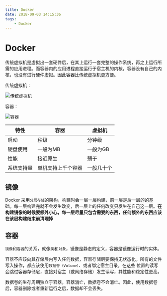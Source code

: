 ```yaml
---
title: Docker
date: 2018-09-03 14:15:36
tags:
    - Docker
---
```

# Docker

传统虚拟机是虚拟出一套硬件后，在其上运行一套完整的操作系统，再之上运行所需的应用进程。而容器内的应用进程直接运行于宿主机的内核，容器没有自己的内核，也没有进行硬件虚拟。因此容器比传统虚拟机更方便。

传统虚拟机：

![传统虚拟机](http://cdn.shianqi.com/20180903144605_O4W8uZ_Screenshot.png)

容器：

![容器](http://cdn.shianqi.com/20180903144626_tpANiO_Screenshot.png)

|特性|容器|虚拟机|
|---|---|---|
|启动|秒级|分钟级|
|硬盘使用|一般为MB|一般为GB|
|性能|接近原生|弱于|
|系统支持量|单机支持上千个容器|一般几十个|

## 镜像

Docker 采用`分层存储`的架构，构建时会一层一层构建，前一层是后一层的的基础。每一层构建完就不会发生改变，后一层上的任何改变只发生在自己这一层。**在构建镜像的时候要额外小心，每一层尽量只包含需要的东西，任何额外的东西应该在该层构建结束前清理掉**

## 容器

`镜像`和`容器`的关系，就像`类`和`对象`，镜像是静态的定义，容器是镜像运行时的实体。

容器不应该向其存储层内写入任何数据，容器存储层要保持无状态化。所有的文件写入操作，都应该使用`数据卷（Volume）`、或者绑定宿主目录，在这些 位置的读写会跳过容器存储层，直接对宿主（或网络存储）发生读写，其性能和稳定性更高。

数据卷的生存周期独立于容器，容器消亡，数据卷不会消亡。因此，使用数据卷后，容器删除或者重新运行之后，数据却不会丢失。
